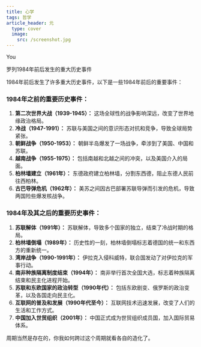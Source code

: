```yaml
---
title: 心学
tags: 哲学
article_header: 元
  type: cover
  image:
    src: /screenshot.jpg
---
```


You

罗列1984年前后发生的重大历史事件

1984年前后发生了许多重大历史事件，以下是一些1984年前后的重要事件：

### 1984年之前的重要历史事件：

1. **第二次世界大战（1939-1945）：** 这场全球性的战争影响深远，改变了世界地缘政治格局。
2. **冷战（1947-1991）：** 苏联与美国之间的意识形态对抗和竞争，导致全球局势紧张。
3. **朝鲜战争（1950-1953）：** 朝鲜半岛爆发了一场战争，牵涉到了美国、中国和苏联。
4. **越南战争（1955-1975）：** 包括南越和北越之间的冲突，以及美国介入的局面。
5. **柏林墙建立（1961年）：** 东德政府建立柏林墙，分割东西德，阻止东德人民前往西柏林。
6. **古巴导弹危机（1962年）：** 美苏之间因古巴部署苏联导弹而引发的危机，导致两国险些爆发核战争。

### 1984年及其之后的重要历史事件：

1. **苏联解体（1991年）：** 苏联解体，导致多个国家的独立，结束了冷战时期的格局。
2. **柏林墙倒塌（1989年）：** 历史性的一刻，柏林墙倒塌标志着德国的统一和东西方的重新统一。
3. **湾岸战争（1990-1991年）：** 伊拉克入侵科威特，联合国发动了对伊拉克的军事行动。
4. **南非种族隔离制度结束（1994年）：** 南非举行首次全国大选，标志着种族隔离结束和民主化进程开始。
5. **苏联和东欧国家的政治转型（1990年代）：** 包括东欧剧变、俄罗斯的政治变革，以及各国走向民主化。
6. **互联网的普及和发展（1990年代至今）：** 互联网技术迅速发展，改变了人们的生活和工作方式。
7. **中国加入世贸组织（2001年）：** 中国正式成为世贸组织成员国，加入国际贸易体系。

周期当然是存在的，你我如何跨过这个周期就看各自的造化了。

<!--more-->

